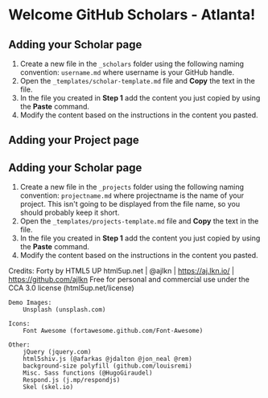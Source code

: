 # Welcome GitHub Scholars - Atlanta!


## Adding your Scholar page
1. Create a new file in the `_scholars` folder using the following naming convention: `username.md` where username is your GitHub handle.
1. Open the `_templates/scholar-template.md` file and **Copy** the text in the file.
1. In the file you created in **Step 1** add the content you just copied by using the **Paste** command.
1. Modify the content based on the instructions in the content you pasted.

## Adding your Project page
## Adding your Scholar page
1. Create a new file in the `_projects` folder using the following naming convention: `projectname.md` where projectname is the name of your project. This isn't going to be displayed from the file name, so you should probably keep it short.
1. Open the `_templates/projects-template.md` file and **Copy** the text in the file.
1. In the file you created in **Step 1** add the content you just copied by using the **Paste** command.
1. Modify the content based on the instructions in the content you pasted.

Credits:
	Forty by HTML5 UP
	html5up.net | @ajlkn | https://aj.lkn.io/ | https://github.com/ajlkn
	Free for personal and commercial use under the CCA 3.0 license (html5up.net/license)

	Demo Images:
		Unsplash (unsplash.com)

	Icons:
		Font Awesome (fortawesome.github.com/Font-Awesome)

	Other:
		jQuery (jquery.com)
		html5shiv.js (@afarkas @jdalton @jon_neal @rem)
		background-size polyfill (github.com/louisremi)
		Misc. Sass functions (@HugoGiraudel)
		Respond.js (j.mp/respondjs)
		Skel (skel.io)
